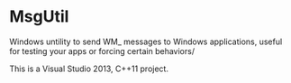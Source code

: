MsgUtil
====
Windows untility to send WM_ messages to Windows applications,
useful for testing your apps or forcing certain behaviors/

This is a Visual Studio 2013, C++11 project.
